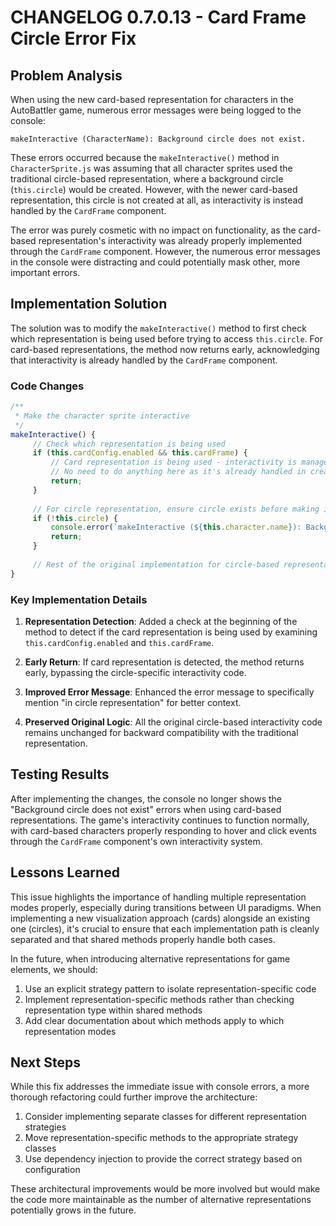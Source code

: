 # CHANGELOG 0.7.0.13 - Card Frame Circle Error Fix

## Problem Analysis

When using the new card-based representation for characters in the AutoBattler game, numerous error messages were being logged to the console:

```
makeInteractive (CharacterName): Background circle does not exist.
```

These errors occurred because the `makeInteractive()` method in `CharacterSprite.js` was assuming that all character sprites used the traditional circle-based representation, where a background circle (`this.circle`) would be created. However, with the newer card-based representation, this circle is not created at all, as interactivity is instead handled by the `CardFrame` component.

The error was purely cosmetic with no impact on functionality, as the card-based representation's interactivity was already properly implemented through the `CardFrame` component. However, the numerous error messages in the console were distracting and could potentially mask other, more important errors.

## Implementation Solution

The solution was to modify the `makeInteractive()` method to first check which representation is being used before trying to access `this.circle`. For card-based representations, the method now returns early, acknowledging that interactivity is already handled by the `CardFrame` component.

### Code Changes

```javascript
/**
 * Make the character sprite interactive
 */
makeInteractive() {
     // Check which representation is being used
     if (this.cardConfig.enabled && this.cardFrame) {
         // Card representation is being used - interactivity is managed by the CardFrame component
         // No need to do anything here as it's already handled in createCardFrameRepresentation()
         return;
     }
     
     // For circle representation, ensure circle exists before making interactive
     if (!this.circle) {
         console.error(`makeInteractive (${this.character.name}): Background circle does not exist in circle representation.`);
         return;
     }
     
     // Rest of the original implementation for circle-based representation...
}
```

### Key Implementation Details

1. **Representation Detection**: Added a check at the beginning of the method to detect if the card representation is being used by examining `this.cardConfig.enabled` and `this.cardFrame`.

2. **Early Return**: If card representation is detected, the method returns early, bypassing the circle-specific interactivity code.

3. **Improved Error Message**: Enhanced the error message to specifically mention "in circle representation" for better context.

4. **Preserved Original Logic**: All the original circle-based interactivity code remains unchanged for backward compatibility with the traditional representation.

## Testing Results

After implementing the changes, the console no longer shows the "Background circle does not exist" errors when using card-based representations. The game's interactivity continues to function normally, with card-based characters properly responding to hover and click events through the `CardFrame` component's own interactivity system.

## Lessons Learned

This issue highlights the importance of handling multiple representation modes properly, especially during transitions between UI paradigms. When implementing a new visualization approach (cards) alongside an existing one (circles), it's crucial to ensure that each implementation path is cleanly separated and that shared methods properly handle both cases.

In the future, when introducing alternative representations for game elements, we should:

1. Use an explicit strategy pattern to isolate representation-specific code
2. Implement representation-specific methods rather than checking representation type within shared methods
3. Add clear documentation about which methods apply to which representation modes

## Next Steps

While this fix addresses the immediate issue with console errors, a more thorough refactoring could further improve the architecture:

1. Consider implementing separate classes for different representation strategies
2. Move representation-specific methods to the appropriate strategy classes
3. Use dependency injection to provide the correct strategy based on configuration

These architectural improvements would be more involved but would make the code more maintainable as the number of alternative representations potentially grows in the future.